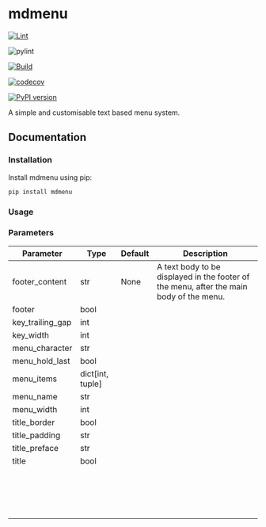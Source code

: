 # mdmenu


[![Lint](https://github.com/matthewdennett/python-mdmenu/actions/workflows/lint.yml/badge.svg)](https://github.com/matthewdennett/python-mdmenu/actions/workflows/lint.yml)

![pylint](https://img.shields.io/badge/PyLint-8.16-yellow?logo=python&logoColor=white)


[![Build](https://github.com/matthewdennett/python-mdmenu/actions/workflows/build.yml/badge.svg)](https://github.com/matthewdennett/python-mdmenu/actions/workflows/build.yml)


[![codecov](https://codecov.io/gh/matthewdennett/python-mdmenu/branch/main/graph/badge.svg)](https://codecov.io/gh/matthewdennett/python-mdmenu)

[![PyPI version](https://badge.fury.io/py/python-mdmenu.svg)](https://badge.fury.io/py/python-mdmenu)


A simple and customisable text based menu system.

## Documentation

### Installation
Install mdmenu using pip:

```console
pip install mdmenu
```

### Usage

### Parameters

| Parameter | Type | Default | Description |
| --- | --- | --- | --- |
| footer_content   | str | None | A text body to be displayed in the footer of the menu, after the main body of the menu. |
| footer           | bool |  |  |
| key_trailing_gap | int |  |  |
| key_width        | int |  |  |
| menu_character   | str |  |  |
| menu_hold_last   | bool |  |  |
| menu_items       | dict[int, tuple] |  |  |
| menu_name        | str |  |  |
| menu_width       | int |  |  |
| title_border     | bool |  |  |
| title_padding    | str  |  |  |
| title_preface    | str |  |  |
| title            | bool  |  |  |
|  |  |  |  |
|  |  |  |  |
|  |  |  |  |
|  |  |  |  |
|  |  |  |  |
|  |  |  |  |
|  |  |  |  |
|  |  |  |  |
|  |  |  |  |
|  |  |  |  |
|  |  |  |  |
|  |  |  |  |
|  |  |  |  |
|  |  |  |  |
|  |  |  |  |
|  |  |  |  |
|  |  |  |  |
